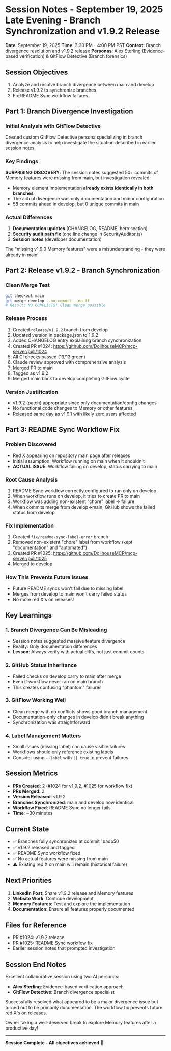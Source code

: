 # Session Notes - September 19, 2025 Late Evening - Branch Synchronization and v1.9.2 Release

**Date**: September 19, 2025
**Time**: 3:30 PM - 4:00 PM PST
**Context**: Branch divergence resolution and v1.9.2 release
**Personas**: Alex Sterling (Evidence-based verification) & GitFlow Detective (Branch forensics)

## Session Objectives
1. Analyze and resolve branch divergence between main and develop
2. Release v1.9.2 to synchronize branches
3. Fix README Sync workflow failures

## Part 1: Branch Divergence Investigation

### Initial Analysis with GitFlow Detective
Created custom GitFlow Detective persona specializing in branch divergence analysis to help investigate the situation described in earlier session notes.

### Key Findings
**SURPRISING DISCOVERY**: The session notes suggested 50+ commits of Memory features were missing from main, but investigation revealed:
- Memory element implementation **already exists identically in both branches**
- The actual divergence was only documentation and minor configuration
- 58 commits ahead in develop, but 0 unique commits in main

### Actual Differences
1. **Documentation updates** (CHANGELOG, README, hero section)
2. **Security audit path fix** (one line change in SecurityAuditor.ts)
3. **Session notes** (developer documentation)

The "missing v1.9.0 Memory features" were a misunderstanding - they were already in main!

## Part 2: Release v1.9.2 - Branch Synchronization

### Clean Merge Test
```bash
git checkout main
git merge develop --no-commit --no-ff
# Result: NO CONFLICTS! Clean merge possible
```

### Release Process
1. Created `release/v1.9.2` branch from develop
2. Updated version in package.json to 1.9.2
3. Added CHANGELOG entry explaining branch synchronization
4. Created PR #1024: https://github.com/DollhouseMCP/mcp-server/pull/1024
5. All CI checks passed (13/13 green)
6. Claude review approved with comprehensive analysis
7. Merged PR to main
8. Tagged as v1.9.2
9. Merged main back to develop completing GitFlow cycle

### Version Justification
- v1.9.2 (patch) appropriate since only documentation/config changes
- No functional code changes to Memory or other features
- Released same day as v1.9.1 with likely zero users affected

## Part 3: README Sync Workflow Fix

### Problem Discovered
- Red X appearing on repository main page after releases
- Initial assumption: Workflow running on main when it shouldn't
- **ACTUAL ISSUE**: Workflow failing on develop, status carrying to main

### Root Cause Analysis
1. README Sync workflow correctly configured to run only on develop
2. When workflow runs on develop, it tries to create PR to main
3. Workflow was adding non-existent "chore" label → failure
4. When commits merge from develop→main, GitHub shows the failed status from develop

### Fix Implementation
1. Created `fix/readme-sync-label-error` branch
2. Removed non-existent "chore" label from workflow (kept "documentation" and "automated")
3. Created PR #1025: https://github.com/DollhouseMCP/mcp-server/pull/1025
4. Merged to develop

### How This Prevents Future Issues
- Future README syncs won't fail due to missing label
- Merges from develop to main won't carry failed status
- No more red X's on releases!

## Key Learnings

### 1. Branch Divergence Can Be Misleading
- Session notes suggested massive feature divergence
- Reality: Only documentation differences
- **Lesson**: Always verify with actual diffs, not just commit counts

### 2. GitHub Status Inheritance
- Failed checks on develop carry to main after merge
- Even if workflow never ran on main branch
- This creates confusing "phantom" failures

### 3. GitFlow Working Well
- Clean merge with no conflicts shows good branch management
- Documentation-only changes in develop didn't break anything
- Synchronization was straightforward

### 4. Label Management Matters
- Small issues (missing label) can cause visible failures
- Workflows should only reference existing labels
- Consider using `--label` with `|| true` to prevent failures

## Session Metrics
- **PRs Created**: 2 (#1024 for v1.9.2, #1025 for workflow fix)
- **PRs Merged**: 2
- **Version Released**: v1.9.2
- **Branches Synchronized**: main and develop now identical
- **Workflow Fixed**: README Sync no longer fails
- **Time**: ~30 minutes

## Current State
- ✅ Branches fully synchronized at commit 1badb50
- ✅ v1.9.2 released and tagged
- ✅ README Sync workflow fixed
- ✅ No actual features were missing from main
- ⚠️ Existing red X on main will remain (historical failure)

## Next Priorities
1. **LinkedIn Post**: Share v1.9.2 release and Memory features
2. **Website Work**: Continue development
3. **Memory Features**: Test and explore the implementation
4. **Documentation**: Ensure all features properly documented

## Files for Reference
- PR #1024: v1.9.2 release
- PR #1025: README Sync workflow fix
- Earlier session notes that prompted investigation

## Session End Notes
Excellent collaborative session using two AI personas:
- **Alex Sterling**: Evidence-based verification approach
- **GitFlow Detective**: Branch divergence specialist

Successfully resolved what appeared to be a major divergence issue but turned out to be primarily documentation. The workflow fix prevents future red X's on releases.

Owner taking a well-deserved break to explore Memory features after a productive day!

---

**Session Complete - All objectives achieved** 🎉